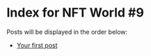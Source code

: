 # Index for NFT World #9
Posts will be displayed in the order below:

- [Your first post](./001-first.md)

